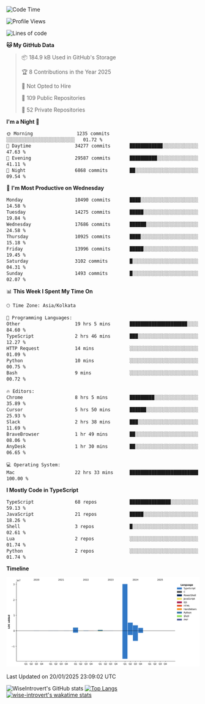 <!--START_SECTION:waka-->
![Code Time](http://img.shields.io/badge/Code%20Time-2%2C142%20hrs%2029%20mins-blue)

![Profile Views](http://img.shields.io/badge/Profile%20Views-0-blue)

![Lines of code](https://img.shields.io/badge/From%20Hello%20World%20I%27ve%20Written-43.8%20million%20lines%20of%20code-blue)

**🐱 My GitHub Data** 

> 📦 184.9 kB Used in GitHub's Storage 
 > 
> 🏆 8 Contributions in the Year 2025
 > 
> 🚫 Not Opted to Hire
 > 
> 📜 109 Public Repositories 
 > 
> 🔑 52 Private Repositories 
 > 
**I'm a Night 🦉** 

```text
🌞 Morning                1235 commits        ░░░░░░░░░░░░░░░░░░░░░░░░░   01.72 % 
🌆 Daytime                34277 commits       ████████████░░░░░░░░░░░░░   47.63 % 
🌃 Evening                29587 commits       ██████████░░░░░░░░░░░░░░░   41.11 % 
🌙 Night                  6868 commits        ██░░░░░░░░░░░░░░░░░░░░░░░   09.54 % 
```
📅 **I'm Most Productive on Wednesday** 

```text
Monday                   10490 commits       ████░░░░░░░░░░░░░░░░░░░░░   14.58 % 
Tuesday                  14275 commits       █████░░░░░░░░░░░░░░░░░░░░   19.84 % 
Wednesday                17686 commits       ██████░░░░░░░░░░░░░░░░░░░   24.58 % 
Thursday                 10925 commits       ████░░░░░░░░░░░░░░░░░░░░░   15.18 % 
Friday                   13996 commits       █████░░░░░░░░░░░░░░░░░░░░   19.45 % 
Saturday                 3102 commits        █░░░░░░░░░░░░░░░░░░░░░░░░   04.31 % 
Sunday                   1493 commits        █░░░░░░░░░░░░░░░░░░░░░░░░   02.07 % 
```


📊 **This Week I Spent My Time On** 

```text
🕑︎ Time Zone: Asia/Kolkata

💬 Programming Languages: 
Other                    19 hrs 5 mins       █████████████████████░░░░   84.60 % 
TypeScript               2 hrs 46 mins       ███░░░░░░░░░░░░░░░░░░░░░░   12.27 % 
HTTP Request             14 mins             ░░░░░░░░░░░░░░░░░░░░░░░░░   01.09 % 
Python                   10 mins             ░░░░░░░░░░░░░░░░░░░░░░░░░   00.75 % 
Bash                     9 mins              ░░░░░░░░░░░░░░░░░░░░░░░░░   00.72 % 

🔥 Editors: 
Chrome                   8 hrs 5 mins        █████████░░░░░░░░░░░░░░░░   35.89 % 
Cursor                   5 hrs 50 mins       ██████░░░░░░░░░░░░░░░░░░░   25.93 % 
Slack                    2 hrs 38 mins       ███░░░░░░░░░░░░░░░░░░░░░░   11.69 % 
BraveBrowser             1 hr 49 mins        ██░░░░░░░░░░░░░░░░░░░░░░░   08.06 % 
AnyDesk                  1 hr 30 mins        ██░░░░░░░░░░░░░░░░░░░░░░░   06.65 % 

💻 Operating System: 
Mac                      22 hrs 33 mins      █████████████████████████   100.00 % 
```

**I Mostly Code in TypeScript** 

```text
TypeScript               68 repos            ███████████████░░░░░░░░░░   59.13 % 
JavaScript               21 repos            █████░░░░░░░░░░░░░░░░░░░░   18.26 % 
Shell                    3 repos             █░░░░░░░░░░░░░░░░░░░░░░░░   02.61 % 
Lua                      2 repos             ░░░░░░░░░░░░░░░░░░░░░░░░░   01.74 % 
Python                   2 repos             ░░░░░░░░░░░░░░░░░░░░░░░░░   01.74 % 
```



**Timeline**

![Lines of Code chart](https://raw.githubusercontent.com/wise-introvert/wise-introvert/master/assets/bar_graph.png)


 Last Updated on 20/01/2025 23:09:02 UTC
<!--END_SECTION:waka-->

![WiseIntrovert's GitHub stats](https://github-readme-stats.vercel.app/api?username=wise-introvert&count_private=true&show_icons=true)
[![Top Langs](https://github-readme-stats.vercel.app/api/top-langs/?username=wise-introvert&langs_count=10)](https://github.com/anuraghazra/github-readme-stats)
[![wise-introvert's wakatime stats](https://github-readme-stats.vercel.app/api/wakatime?username=wiseintrovert)](https://github.com/anuraghazra/github-readme-stats)
